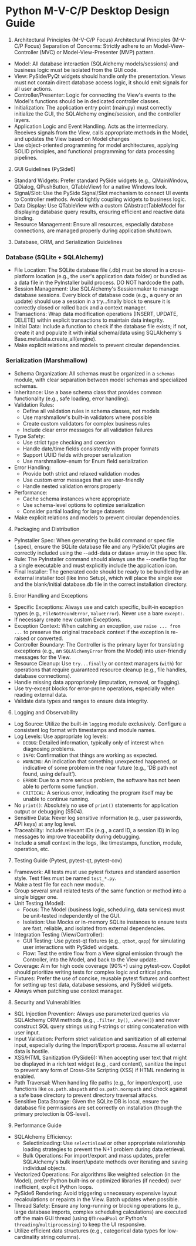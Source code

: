 # Python M-V-C/P Desktop Design Guide

1. Architectural Principles (M-V-C/P Focus)
Architectural Principles (M-V-C/P Focus)
Separation of Concerns: Strictly adhere to an Model-View-Controller (MVC) or Model-View-Presenter (MVP) pattern.
- Model: All database interaction (SQLAlchemy models/sessions) and business logic must be isolated from the GUI code.
- View: PySide/PyQt widgets should handle only the presentation. Views must not contain direct database access logic, it should emit signals for all user actions.
- Controller/Presenter: Logic for connecting the View's events to the Model's functions should be in dedicated controller classes.
- Initialization: The application entry point (main.py) must correctly initialize the GUI, the SQLAlchemy engine/session, and the controller layers.
- Application Logic and Event Handling. Acts as the intermediary. Receives signals from the View, calls appropriate methods in the Model, and updates the View based on Model changes
- Use object-oriented programming for model architectures, applying SOLID principles, and functional programming for data processing pipelines.

2. GUI Guidelines (PySide6)
- Standard Widgets: Prefer standard PySide widgets (e.g., QMainWindow, QDialog, QPushButton, QTableView) for a native Windows look.
- Signal/Slot: Use the PySide Signal/Slot mechanism to connect UI events to Controller methods. Avoid tightly coupling widgets to business logic.
- Data Display: Use QTableView with a custom QAbstractTableModel for displaying database query results, ensuring efficient and reactive data binding.
- Resource Management: Ensure all resources, especially database connections, are managed properly during application shutdown.

3. Database, ORM, and Serialization Guidelines
### Database (SQLite + SQLAlchemy)
- File Location: The SQLite database file (.db) must be stored in a cross-platform location (e.g., the user's application data folder) or bundled as a data file in the PyInstaller build process. DO NOT hardcode the path.
- Session Management: Use SQLAlchemy's Sessionmaker to manage database sessions. Every block of database code (e.g., a query or an update) should use a session in a try...finally block to ensure it is correctly closed or rolled back and a context manager.
- Transactions: Wrap data modification operations (INSERT, UPDATE, DELETE) within explicit transactions to maintain data integrity.
- Initial Data: Include a function to check if the database file exists; if not, create it and populate it with initial schema/data using SQLAlchemy's Base.metadata.create_all(engine).
- Make explicit relations and models to prevent circular dependencies.

### Serialization (Marshmallow)
- Schema Organization: All schemas must be organized in a `schemas` module, with clear separation between model schemas and specialized schemas.
- Inheritance: Use a base schema class that provides common functionality (e.g., safe loading, error handling).
- Validation Rules: 
  - Define all validation rules in schema classes, not models
  - Use marshmallow's built-in validators where possible
  - Create custom validators for complex business rules
  - Include clear error messages for all validation failures
- Type Safety:
  - Use strict type checking and coercion
  - Handle date/time fields consistently with proper formats
  - Support UUID fields with proper serialization
  - Use marshmallow-enum for Enum field serialization
- Error Handling:
  - Provide both strict and relaxed validation modes
  - Use custom error messages that are user-friendly
  - Handle nested validation errors properly
- Performance:
  - Cache schema instances where appropriate
  - Use schema-level options to optimize serialization
  - Consider partial loading for large datasets
- Make explicit relations and models to prevent circular dependencies.

4. Packaging and Distribution
- PyInstaller Spec: When generating the build command or spec file (.spec), ensure the SQLite database file and any PySide/Qt plugins are correctly included using the --add-data or datas= array in the spec file.
- Rule: The PyInstaller command should always use the --onefile flag for a single executable and must explicitly include the application icon.
- Final Installer: The generated code should be ready to be bundled by an external installer tool (like Inno Setup), which will place the single exe and the blank/initial database.db file in the correct installation directory.

5. Error Handling and Exceptions
- Specific Exceptions: Always use and catch specific, built-in exception types (e.g., `FileNotFoundError`, `ValueError`). Never use a bare `except:`.
- If necessary create new custom Exceptions.
- Exception Context: When catching an exception, use `raise ... from ...` to preserve the original traceback context if the exception is re-raised or converted.
- Controller Boundary: The Controller is the primary layer for translating exceptions (e.g., an `SQLAlchemyError` from the Model) into user-friendly messages for the View.
- Resource Cleanup: Use `try...finally` or context managers (`with`) for operations that require guaranteed resource cleanup (e.g., file handles, database connections).
- Handle missing data appropriately (imputation, removal, or flagging).
- Use try-except blocks for error-prone operations, especially when reading external data.
- Validate data types and ranges to ensure data integrity.

6. Logging and Observability
- Log Source: Utilize the built-in `logging` module exclusively. Configure a consistent log format with timestamps and module names.
- Log Levels: Use appropriate log levels:
    - `DEBUG`: Detailed information, typically only of interest when diagnosing problems.
    - `INFO`: Confirmation that things are working as expected.
    - `WARNING`: An indication that something unexpected happened, or indicative of some problem in the near future (e.g., 'DB path not found, using default').
    - `ERROR`: Due to a more serious problem, the software has not been able to perform some function.
    - `CRITICAL`: A serious error, indicating the program itself may be unable to continue running.
- No `print()`: Absolutely no use of `print()` statements for application output or debugging (S504).
- Sensitive Data: Never log sensitive information (e.g., user passwords, API keys) at any log level.
- Traceability: Include relevant IDs (e.g., a card ID, a session ID) in log messages to improve traceability during debugging.
- Include a small context in the logs, like timestamps, function, module, operation, etc.

7. Testing Guide (Pytest, pytest-qt, pytest-cov)
- Framework: All tests must use pytest fixtures and standard assertion style. Test files must be named `test_*.py`.
- Make a test file for each new module.
- Group several small related tests of the same function or method into a single bigger one.
- Unit Testing (Model):
    - Focus: The Model (business logic, scheduling, data services) must be unit-tested independently of the GUI.
    - Isolation: Use Mocks or in-memory SQLite instances to ensure tests are fast, reliable, and isolated from external dependencies.
- Integration Testing (View/Controller):
    - GUI Testing: Use pytest-qt fixtures (e.g., `qtbot`, `qapp`) for simulating user interactions with PySide6 widgets.
    - Flow: Test the entire flow from a View signal emission through the Controller, into the Model, and back to the View update.
- Coverage: Aim for high code coverage (90%+) using pytest-cov. Copilot should prioritize writing tests for complex logic and critical paths.
- Fixtures: Prefer the use of concise, reusable pytest fixtures and conftest for setting up test data, database sessions, and PySide6 widgets.
- Always when patching use context manager.

8. Security and Vulnerabilities
- SQL Injection Prevention: Always use parameterized queries via SQLAlchemy ORM methods (e.g., `.filter_by()`, `.where()`) and never construct SQL query strings using f-strings or string concatenation with user input.
- Input Validation: Perform strict validation and sanitization of all external input, especially during the Import/Export process. Assume all external data is hostile.
- XSS/HTML Sanitization (PySide6): When accepting user text that might be displayed in a rich text widget (e.g., card content), sanitize the input to prevent any form of Cross-Site Scripting (XSS) if HTML rendering is enabled.
- Path Traversal: When handling file paths (e.g., for import/export), use functions like `os.path.abspath` and `os.path.normpath` and check against a safe base directory to prevent directory traversal attacks.
- Sensitive Data Storage: Given the SQLite DB is local, ensure the database file permissions are set correctly on installation (though the primary protection is OS-level).

9. Performance Guide
- SQLAlchemy Efficiency:
    - Selectinloading: Use `selectinload` or other appropriate relationship loading strategies to prevent the N+1 problem during data retrieval.
    - Bulk Operations: For import/export and mass updates, prefer SQLAlchemy's bulk insert/update methods over iterating and saving individual objects.
- Vectorized Operations: For algorithms like weighted selection (in the Model), prefer Python built-ins or optimized libraries (if needed) over inefficient, explicit Python loops.
- PySide6 Rendering: Avoid triggering unnecessary expensive layout recalculations or repaints in the View. Batch updates when possible.
- Thread Safety: Ensure any long-running or blocking operations (e.g., large database imports, complex scheduling calculations) are executed off the main GUI thread (using `QThreadPool` or Python's `threading`/`multiprocessing`) to keep the UI responsive.
- Utilize efficient data structures (e.g., categorical data types for low-cardinality string columns).
